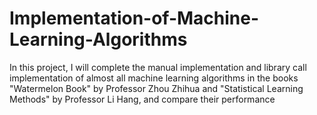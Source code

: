 # Implementation-of-Machine-Learning-Algorithms

In this project, I will complete the manual implementation and library call implementation of almost all machine learning algorithms in the books "Watermelon Book" by Professor Zhou Zhihua and "Statistical Learning Methods" by Professor Li Hang, and compare their performance